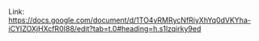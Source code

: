 Link: https://docs.google.com/document/d/1TO4vRMRycNfRiyXhYq0dVKYha-iCYIZOXjHXcfR0I88/edit?tab=t.0#heading=h.s1lzqirky9ed
